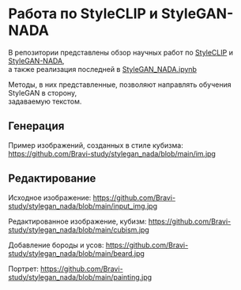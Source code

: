 # Работа по StyleCLIP и StyleGAN-NADA

В репозитории представлены обзор научных работ по [StyleCLIP](https://arxiv.org/abs/2103.17249) и [StyleGAN-NADA](https://arxiv.org/abs/2108.00946),  
а также реализация последней в [StyleGAN_NADA.ipynb](https://github.com/Bravi-study/stylegan_nada/blob/main/StyleGAN_NADA.ipynb)

Методы, в них представленные, позволяют направлять обучения StyleGAN в сторону,  
задаваемую текстом. 

## Генерация
Пример изображений, созданных в стиле кубизма:
https://github.com/Bravi-study/stylegan_nada/blob/main/im.jpg

## Редактирование
Исходное изображение:
https://github.com/Bravi-study/stylegan_nada/blob/main/input_img.jpg

Редактированное изображение, кубизм:
https://github.com/Bravi-study/stylegan_nada/blob/main/cubism.jpg

Добавление бороды и усов:
https://github.com/Bravi-study/stylegan_nada/blob/main/beard.jpg

Портрет:
https://github.com/Bravi-study/stylegan_nada/blob/main/painting.jpg
